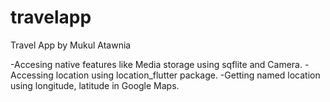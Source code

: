 # travelapp

Travel App by Mukul Atawnia

-Accesing native features like Media storage using sqflite and Camera.
-Accessing location using location_flutter package.
-Getting named location using longitude, latitude in Google Maps.
